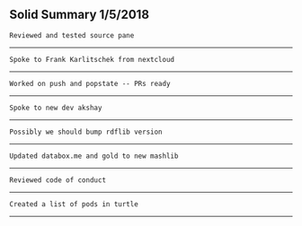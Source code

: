 Solid Summary 1/5/2018
---
    Reviewed and tested source pane
---
    Spoke to Frank Karlitschek from nextcloud
---
    Worked on push and popstate -- PRs ready
---
    Spoke to new dev akshay
---
    Possibly we should bump rdflib version
---
    Updated databox.me and gold to new mashlib
---
    Reviewed code of conduct
---
    Created a list of pods in turtle
---
